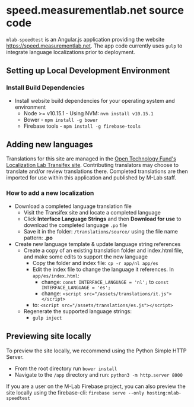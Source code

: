 # speed.measurementlab.net source code

`mlab-speedtest` is an Angular.js application providing the website https://speed.measurementlab.net. The app code currently uses `gulp` to integrate language localizations prior to deployment.

## Setting up Local Development Environment

### Install Build Dependencies

* Install website build dependencies for your operating system and environment
  * Node >= v10.15.1 - Using NVM: `nvm install v10.15.1`
  * Bower - `npm install -g bower`
  * Firebase tools - `npm install -g firebase-tools`

## Adding new languages

Translations for this site are managed in the [Open Technology Fund's Localization Lab Transifex site](https://www.transifex.com/otf/m-lab-ndt-portal/dashboard/). Contributing translators may choose to translate and/or review translations there. Completed translations are then imported for use within this application and published by M-Lab staff.

### How to add a new localization

* Download a completed language translation file
  * Visit the Transifex site and locate a completed language
  * Click **Interface Language Strings** and then **Download for use** to download the completed language `.po` file
  * Save it in the folder: `/translations/source/` using the file name pattern: **<two letter langugage code>.po**
* Create new language template & update language string references
  * Create a copy of an existing translation folder and index.html file, and make some edits to support the new language
    * Copy the folder and index file: `cp -r app/nl app/es`
    * Edit the index file to change the language it references. In `app/es/index.html`: 
      * change: `const INTERFACE_LANGUAGE = 'nl';` to `const INTERFACE_LANGUAGE = 'es';`
      * change: `<script src="/assets/translations/it.js"></script>`
    * to: `<script src="/assets/translations/es.js"></script>`
  * Regenerate the supported language strings: 
    * `gulp inject`

## Previewing site locally

To preview the site locally, we recommend using the Python Simple HTTP Server. 

* From the root directory run `bower install`
* Navigate to the `/app` directory and run: `python3 -m http.server 8000`

If you are a user on the M-Lab Firebase project, you can also preview the site locally using the firebase-cli: `firebase serve --only hosting:mlab-speedtest`